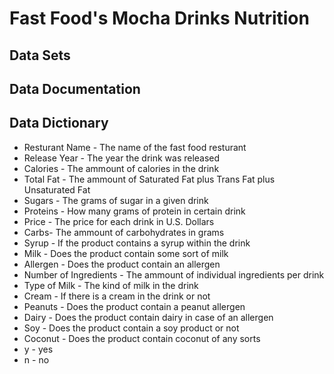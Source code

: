 # Fast Food's Mocha Drinks Nutrition

## Data Sets





## Data Documentation



## Data Dictionary

* Resturant Name - The name of the fast food resturant
* Release Year - The year the drink was released
* Calories - The ammount of calories in the drink
* Total Fat - The ammount of Saturated Fat plus Trans Fat plus Unsaturated Fat
* Sugars - The grams of sugar in a given drink
* Proteins - How many grams of protein in certain drink
* Price - The price for each drink in U.S. Dollars
* Carbs- The ammount of carbohydrates in grams
* Syrup - If the product contains a syrup within the drink
* Milk - Does the product contain some sort of milk
* Allergen - Does the product contain an allergen
* Number of Ingredients - The ammount of individual ingredients per drink
* Type of Milk - The kind of milk in the drink
* Cream - If there is a cream in the drink or not
* Peanuts - Does the product contain a peanut allergen
* Dairy - Does the product contain dairy in case of an allergen
* Soy - Does the product contain a soy product or not
* Coconut - Does the product contain coconut of any sorts
* y - yes
* n - no
